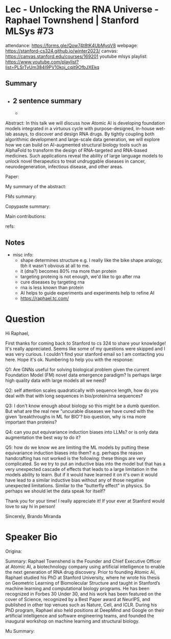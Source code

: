 # Lec - Unlocking the RNA Universe - Raphael Townshend | Stanford MLSys #73

attendance: https://forms.gle/Qow74t8tK4UbMyqV8
webpage: https://stanford-cs324.github.io/winter2023/
canvas: https://canvas.stanford.edu/courses/169201
youtube mlsys playlist: https://www.youtube.com/playlist?list=PLSrTvUm384I9PV10koj_cqit9OfbJXEkq


## Summary
- 2 sentence summary
  - 
  - 

Abstract:
In this talk we will discuss how Atomic AI is developing foundation models integrated in a virtuous cycle with purpose-designed, in-house wet-lab assays, to discover and design RNA drugs. By tightly coupling both algorithmic development and large-scale data generation, we will explore how we can build on AI-augmented structural biology tools such as AlphaFold to transform the design of RNA-targeted and RNA-based medicines.  Such applications reveal the ability of large language models to unlock novel therapeutics to treat undruggable diseases in cancer, neurodegeneration, infectious disease, and other areas. 

Paper: 

My summary of the abstract:

FMs summary:

Copypaste summary:

Main contributions:

refs:

## Notes

- misc info:
  - shape determines structure e.g. I really like the bike shape analogy, tbh it wasn't obvious at all to me.
  - it (dna?) becomes 80% rna more than protein
  - targeting proteing is not enough, we'd like to go after rna
  - cure diseases by targeting rna
  - rna is less known than protein
  - AI helps to guide experiments and experiments help to refine AI
  -  https://raphael.tc.com/

# Question

Hi Raphael,

First thanks for coming back to Stanford to cs 324 to share your knowledge! It's really appreciated. Seems like
some of my questions were skipped and I was very curious. I couldn't find your stanford email so I am contacting you
here. Hope it's ok. Numbering to help you with the response:

Q1: Are GNNs useful for solving biological problem given the current Foundation Model (FM) novel data emergence paradigm? 
Is perhaps large high quality data with large models all we need?

Q2: self attention scales quadratically with sequence length, how do you deal with that with long sequences in bio/protein/rna sequences?

Q3: I don't know enough about biology so this might be a dumb question. 
But what are the real new "uncurable diseases we have cured with the given 'breakthroughs in ML for BIO'? bio question, why is rna more important than proteins?

Q4: can you put equivariance induction biases into LLMs? or is only data augmentation the best way to do it?

Q5: how do we know we are limiting the ML models by putting these equivariance induction biases into them? e.g. perhaps
the reason handcrafting has not worked is the following: these things are very complicated. So we try to put an 
inductive bias into the model but that has a very unexpected cascade of effects that leads to a large limitation in
the models ability to learn. But if it would have learned it on it's own it would have lead to a similar inductive bias
without any of those negative unexpected limitations. Similar to the "butterfly effect" in physics. So perhaps we should
let the data speak for itself?


Thank you for your time! I really appreciate it! If your ever at Stanford would love to say hi in person!

Sincerely, Brando Miranda

# Speaker Bio

Origina:

Summary:
Raphael Townshend is the Founder and Chief Executive Officer at Atomic AI, a biotechnology company using artificial intelligence to enable the next generation of RNA drug discovery. Prior to founding Atomic AI, Raphael studied his PhD at Stanford University, where he wrote his thesis on Geometric Learning of Biomolecular Structure and taught in Stanford’s machine learning and computational biology programs. He has been recognized in Forbes 30 Under 30, and his work has been featured on the cover of Science, recognized by a Best Paper award at NeurIPS, and published in other top venues such as Nature, Cell, and ICLR. During his PhD program, Raphael also held positions at DeepMind and Google on their artificial intelligence and software engineering teams, and founded the inaugural workshop on machine learning and structural biology.

Mu Summary: